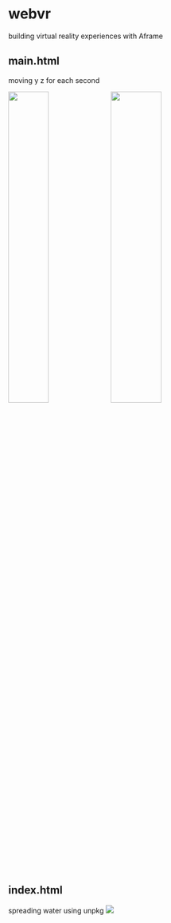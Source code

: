 # webvr
building virtual reality experiences with Aframe

## main.html
moving y z for each second
<div>
<img src="https://user-images.githubusercontent.com/37530599/79327285-2bab1e00-7f4f-11ea-8bf8-c5a5b269e0b9.png" width="40%"></img>
<img src="https://user-images.githubusercontent.com/37530599/79327313-35cd1c80-7f4f-11ea-9de8-17c891bb587d.png" width="45%" height="40%"></img>
</div>

## index.html
spreading water using unpkg
<img src="https://https://user-images.githubusercontent.com/37530599/79334755-daedf200-7f5b-11ea-9072-def2bbea6b0e.png" width="" height=""></img>
